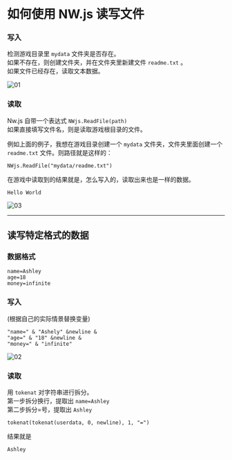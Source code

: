 # 如何使用 NW.js 读写文件


### 写入

检测游戏目录里 `mydata` 文件夹是否存在。  
如果不存在，则创建文件夹，并在文件夹里新建文件 `readme.txt` 。    
如果文件已经存在，读取文本数据。  

![01](https://user-images.githubusercontent.com/45864744/147338391-3b9d02c1-c1bf-473e-b065-cf3be1f65540.png)


### 读取

Nw.js 自带一个表达式 ` NWjs.ReadFile(path) `  
如果直接填写文件名，则是读取游戏根目录的文件。

例如上面的例子，我想在游戏目录创建一个 `mydata` 文件夹，文件夹里面创建一个 `readme.txt` 文件。则路径就是这样的：

```
NWjs.ReadFile("mydata/readme.txt")
```

在游戏中读取到的结果就是，怎么写入的，读取出来也是一样的数据。  

```
Hello World
```

![03](https://user-images.githubusercontent.com/45864744/147339645-31d8428b-a814-4ae0-a84e-c0d55abeaaea.png)



---


## 读写特定格式的数据


### 数据格式

```
name=Ashley
age=18
money=infinite
```

### 写入

(根据自己的实际情景替换变量)

```
"name=" & "Ashely" &newline &
"age=" & "18" &newline &
"money=" & "infinite"
```

![02](https://user-images.githubusercontent.com/45864744/147338728-35a32221-cd90-4b80-9df8-0fc379751692.png)


### 读取

用 `tokenat` 对字符串进行拆分。  
第一步拆分换行，提取出 `name=Ashley`  
第二步拆分=号，提取出 `Ashley`  

```
tokenat(tokenat(userdata, 0, newline), 1, "=")
```

结果就是

```
Ashley
```


